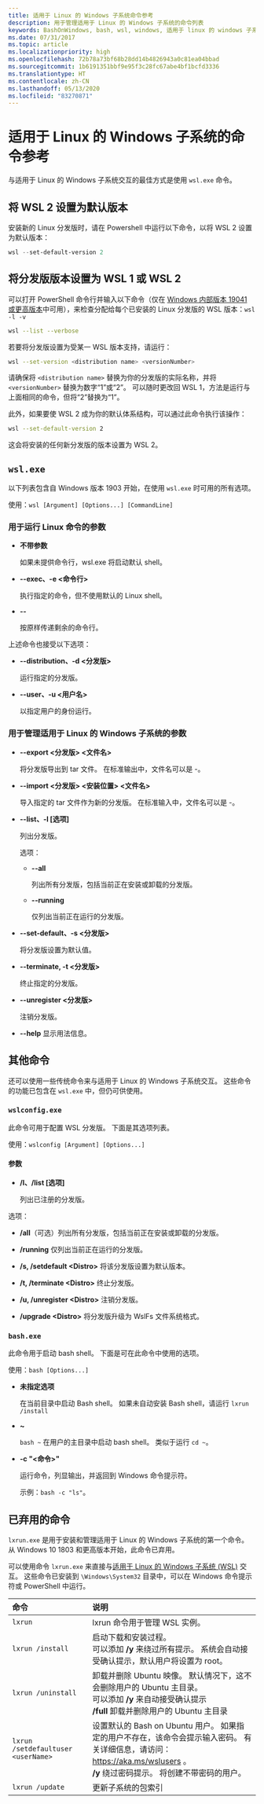 ```yaml
---
title: 适用于 Linux 的 Windows 子系统命令参考
description: 用于管理适用于 Linux 的 Windows 子系统的命令列表
keywords: BashOnWindows, bash, wsl, windows, 适用于 linux 的 windows 子系统, windowssubsystem, ubuntu
ms.date: 07/31/2017
ms.topic: article
ms.localizationpriority: high
ms.openlocfilehash: 72b78a73bf68b28dd14b4826943a0c81ea04bbad
ms.sourcegitcommit: 1b6191351bbf9e95f3c28fc67abe4bf1bcfd3336
ms.translationtype: HT
ms.contentlocale: zh-CN
ms.lasthandoff: 05/13/2020
ms.locfileid: "83270871"
---
```

# <a name="command-reference-for-windows-subsystem-for-linux"></a>适用于 Linux 的 Windows 子系统的命令参考

与适用于 Linux 的 Windows 子系统交互的最佳方式是使用 `wsl.exe` 命令。

## <a name="set-wsl-2-as-your-default-version"></a>将 WSL 2 设置为默认版本

安装新的 Linux 分发版时，请在 Powershell 中运行以下命令，以将 WSL 2 设置为默认版本：

```powershell
wsl --set-default-version 2
```

## <a name="set-your-distribution-version-to-wsl-1-or-wsl-2"></a>将分发版版本设置为 WSL 1 或 WSL 2

可以打开 PowerShell 命令行并输入以下命令（仅在 [Windows 内部版本 19041 或更高版本](ms-settings:windowsupdate)中可用），来检查分配给每个已安装的 Linux 分发版的 WSL 版本：`wsl -l -v`

```bash
wsl --list --verbose
```

若要将分发版设置为受某一 WSL 版本支持，请运行：

```bash
wsl --set-version <distribution name> <versionNumber>
```

请确保将 `<distribution name>` 替换为你的分发版的实际名称，并将 `<versionNumber>` 替换为数字“1”或“2”。 可以随时更改回 WSL 1，方法是运行与上面相同的命令，但将“2”替换为“1”。

此外，如果要使 WSL 2 成为你的默认体系结构，可以通过此命令执行该操作：

```bash
wsl --set-default-version 2
```

这会将安装的任何新分发版的版本设置为 WSL 2。

## `wsl.exe`

以下列表包含自 Windows 版本 1903 开始，在使用 `wsl.exe` 时可用的所有选项。

使用：`wsl [Argument] [Options...] [CommandLine]`

### <a name="arguments-for-running-linux-commands"></a>用于运行 Linux 命令的参数

* **不带参数**

  如果未提供命令行，wsl.exe 将启动默认 shell。

* **--exec、-e \<命令行>**
  
  执行指定的命令，但不使用默认的 Linux shell。

* **--**
  
  按原样传递剩余的命令行。

上述命令也接受以下选项：

* **--distribution、-d \<分发版>**

  运行指定的分发版。

* **--user、-u \<用户名>**

  以指定用户的身份运行。

### <a name="arguments-for-managing-windows-subsystem-for-linux"></a>用于管理适用于 Linux 的 Windows 子系统的参数

* **--export \<分发版> \<文件名>**
  
  将分发版导出到 tar 文件。 在标准输出中，文件名可以是 -。

* **--import \<分发版> \<安装位置> \<文件名>**
  
  导入指定的 tar 文件作为新的分发版。 在标准输入中，文件名可以是 -。

* **--list、-l [选项]**
  
  列出分发版。

  选项：
  * **--all**

    列出所有分发版，包括当前正在安装或卸载的分发版。

  * **--running**

    仅列出当前正在运行的分发版。

* **--set-default、-s \<分发版>**
  
  将分发版设置为默认值。

* **--terminate, -t \<分发版>**
  
  终止指定的分发版。

* **--unregister \<分发版>**
  
  注销分发版。

* **--help** 显示用法信息。

## <a name="additional-commands"></a>其他命令

还可以使用一些传统命令来与适用于 Linux 的 Windows 子系统交互。 这些命令的功能已包含在 `wsl.exe` 中，但仍可供使用。

### `wslconfig.exe`

此命令可用于配置 WSL 分发版。 下面是其选项列表。

使用：`wslconfig [Argument] [Options...]`

#### <a name="arguments"></a>参数

* **/l、/list [选项]**
  
  列出已注册的分发版。
  
选项：

* **/all**（可选）列出所有分发版，包括当前正在安装或卸载的分发版。

* **/running** 仅列出当前正在运行的分发版。

* **/s, /setdefault \<Distro>** 将该分发版设置为默认版本。

* **/t, /terminate \<Distro>** 终止分发版。

* **/u, /unregister \<Distro>** 注销分发版。

* **/upgrade \<Distro>** 将分发版升级为 WslFs 文件系统格式。

### `bash.exe`

此命令用于启动 bash shell。 下面是可在此命令中使用的选项。

使用：`bash [Options...]`

* **未指定选项**
  
  在当前目录中启动 Bash shell。 如果未自动安装 Bash shell，请运行 `lxrun /install`

* **~**
  
  `bash ~` 在用户的主目录中启动 bash shell。  类似于运行 `cd ~`。

* **-c "\<命令>"**
  
  运行命令，列显输出，并返回到 Windows 命令提示符。

  示例：`bash -c "ls"`。

## <a name="deprecated-commands"></a>已弃用的命令

`lxrun.exe` 是用于安装和管理适用于 Linux 的 Windows 子系统的第一个命令。 从 Windows 10 1803 和更高版本开始，此命令已弃用。

可以使用命令 `lxrun.exe` 来直接与[适用于 Linux 的 Windows 子系统 (WSL)](https://msdn.microsoft.com/commandline/wsl/faq#what-windows-subsystem-for-linux-wsl-) 交互。  这些命令已安装到 `\Windows\System32` 目录中，可以在 Windows 命令提示符或 PowerShell 中运行。

| 命令                     | 说明                     |
|:----------------------------|:---------------------------|
| `lxrun`                     | lxrun 命令用于管理 WSL 实例。 |
| `lxrun /install`            | 启动下载和安装过程。 <br/> 可以添加 **/y** 来绕过所有提示。  系统会自动接受确认提示，默认用户将设置为 root。          |
| `lxrun /uninstall`          | 卸载并删除 Ubuntu 映像。  默认情况下，这不会删除用户的 Ubuntu 主目录。 <br/> 可以添加 **/y** 来自动接受确认提示 <br/>**/full** 卸载并删除用户的 Ubuntu 主目录         |
| `lxrun /setdefaultuser <userName>`     | 设置默认的 Bash on Ubuntu 用户。 如果指定的用户不存在，该命令会提示输入密码。  有关详细信息，请访问： https://aka.ms/wslusers 。 <br/> **/y** 绕过密码提示。  将创建不带密码的用户。|
| `lxrun /update`            | 更新子系统的包索引          |
